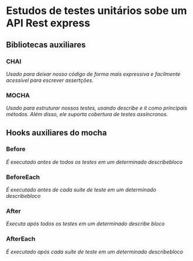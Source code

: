 # Estudos de testes unitários sobe um API Rest express

## Bibliotecas auxiliares

### CHAI
*Usado para deixar nosso código de forma mais expressiva e facilmente acessível para escrever assertções.*

### MOCHA
*Usado para estruturar nossos testes, usando describe e it como principais métodos. Além disso, ele suporta cobertura de testes assíncronos.*

## Hooks auxiliares do mocha

### Before

*É executado antes de todos os testes em um determinado describebloco*

### BeforeEach

*É executado antes de cada suíte de teste em um determinado describebloco*

### After

*Executa após todos os testes em um determinado describe bloco*

### AfterEach

*É executado após cada suíte de teste em um determinado describebloco*